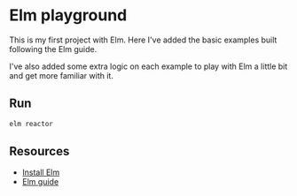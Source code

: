 # Elm playground

This is my first project with Elm. Here I've added the basic examples built following the Elm guide.

I've also added some extra logic on each example to play with Elm a little bit and get more familiar with it.

## Run

```bash
elm reactor
```

## Resources

+ [Install Elm](https://guide.elm-lang.org/install/elm.html)
+ [Elm guide](https://guide.elm-lang.org/)

